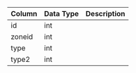 | Column | Data Type | Description |
| ------ | --------- | ----------- |
| id     | int       |             |
| zoneid | int       |             |
| type   | int       |             |
| type2  | int       |             |